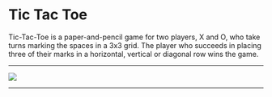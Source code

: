 # Tic Tac Toe

Tic-Tac-Toe is a paper-and-pencil game for two players, X and O, who take turns marking the spaces in a 3x3 grid. The player who succeeds in placing three of their marks in a horizontal, vertical or diagonal row wins the game.

-----
   <img src ="https://upload.wikimedia.org/wikipedia/commons/7/7d/Tic-tac-toe-animated.gif" />
   
-----
   
   
